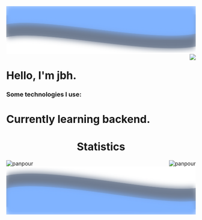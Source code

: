 <img align="center" src="https://raw.githubusercontent.com/Kqzz/Kqzz/master/top.svg"/>

<img align="right" src="https://raw.githubusercontent.com/campsites/campsites/master/pain.gif"/>


<h1 align="left">Hello, I'm jbh.</h1>
<h3 align="left">Some technologies I use: </h3>
<i className="devicon-react-original"></i>
<i className="devicon-jquery-plain"></i>
<i className="devicon-html5-plain"></i>
<i className="devicon-css3-plain"></i>
<i className="devicon-sass-original"></i>
<i className="devicon-javascript-plain"></i>
<i className="devicon-nodejs-plain"></i>
<i class="devicon-csharp-plain"></i>
<i className="devicon-python-plain"></i>
<i className="devicon-vscode-plain"></i>
<i className="devicon-github-original"></i>
<i className="devicon-heroku-original"></i>
<p align="center">

<h1 align="left"> Currently learning backend.</h1>
</p>
<h1 align="center">    </h1>
<h1 align="center">Statistics</h1>

<p><img align="left" src="https://github-readme-stats.vercel.app/api?username=panpour&show_icons=true&text_color=ffffff&bg_color=7fb3ff&title_color=ffffff&icon_color=ffffff" alt="panpour" /></p>

<p></p>

<img align="right" src="https://github-readme-stats.vercel.app/api/top-langs/?username=panpour&show_icons=true&text_color=ffffff&bg_color=7fb3ff&title_color=ffffff&icon_color=ffffff" alt="panpour"/>


<img align="center" src="https://raw.githubusercontent.com/Kqzz/Kqzz/master/bottom.svg"/>
